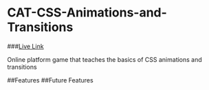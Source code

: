 # CAT-CSS-Animations-and-Transitions

###[Live Link](http://yianlo.github.io/CAT-CSS-Animations-and-Transitions)

Online platform game that teaches the basics of CSS animations and transitions

##Features
##Future Features
